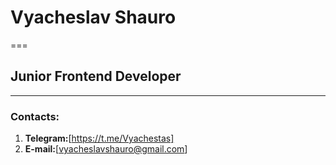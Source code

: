 # Vyacheslav Shauro
===
## Junior Frontend Developer
---
### Contacts:
1. __Telegram:__[https://t.me/Vyachestas]
2. __E-mail:__[vyacheslavshauro@gmail.com]
